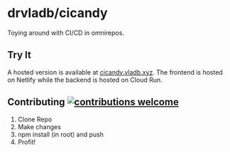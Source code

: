 # drvladb/cicandy

Toying around with CI/CD in omnirepos.

## Try It

A hosted version is available at [cicandy.vladb.xyz](https://cicandy.vladb.xyz). The frontend is hosted on Netlify while the
backend is hosted on Cloud Run.

## Contributing [![contributions welcome](https://img.shields.io/badge/contributions-welcome-brightgreen.svg?style=flat)](https://github.com/dwyl/esta/issues)

1. Clone Repo
2. Make changes
3. npm install (in root) and push
4. Profit!
